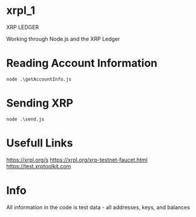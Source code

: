 # xrpl_1

XRP LEDGER

Working through Node.js and the XRP Ledger

# Reading Account Information 
```shell
node .\getAccountInfo.js
```

# Sending XRP
```shell
node .\send.js
```

# Usefull Links
https://xrpl.org/s
https://xrpl.org/xrp-testnet-faucet.html
https://test.xrptoolkit.com

# Info
All information in the code is test data - all addresses, keys, and balances